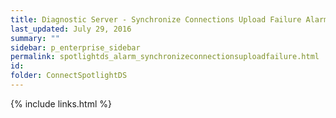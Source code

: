 ```yaml
---
title: ﻿Diagnostic Server - Synchronize Connections Upload Failure Alarm
last_updated: July 29, 2016
summary: ""
sidebar: p_enterprise_sidebar
permalink: spotlightds_alarm_synchronizeconnectionsuploadfailure.html
id:
folder: ConnectSpotlightDS
---
```


{% include links.html %}
